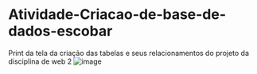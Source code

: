 # Atividade-Criacao-de-base-de-dados-escobar
Print da tela da criação das tabelas e seus relacionamentos do projeto da disciplina de web 2
![image](https://github.com/user-attachments/assets/245ae948-c345-42ed-ab95-33315e487eea)

